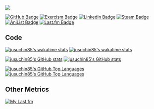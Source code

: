 <picture>
  <source media="(prefers-color-scheme: dark)" srcset="https://readme-typing-svg.demolab.com?font=Alkatra&duration=2000&pause=1000&multiline=true&width=435&height=200&lines=%F0%9F%91%8B+Hi!+I'm+Justin!;%F0%9F%A7%91%E2%80%8D%F0%9F%92%BB+Supporting+our+customers+%40Github;%F0%9F%93%8C+I'm+based+in+Australia;%F0%9F%A7%A0+I'm+learning+Python+%2B+Ruby;%F0%9F%98%8D+Anime%2Fmanga%2Flight+novel+lover.;%F0%9F%8F%8E%EF%B8%8F+McLaren+F1;%E2%9A%BD%EF%B8%8F+Manchester+United&color=FFFFFF" />
  <img src="https://readme-typing-svg.demolab.com?font=Alkatra&duration=2000&pause=1000&multiline=true&width=435&height=200&lines=%F0%9F%91%8B+Hi!+I'm+Justin!;%F0%9F%A7%91%E2%80%8D%F0%9F%92%BB+Supporting+our+customers+%40Github;%F0%9F%93%8C+I'm+based+in+Australia;%F0%9F%A7%A0+I'm+learning+Python+%2B+Ruby;%F0%9F%98%8D+Anime%2Fmanga%2Flight+novel+lover.;%F0%9F%8F%8E%EF%B8%8F+McLaren+F1;%E2%9A%BD%EF%B8%8F+Manchester+United&color=000000" />
</picture>

[![GitHub Badge](https://img.shields.io/badge/GitHub-181717?logo=github&logoColor=fff&style=flat-square)](https://www.github.com/jusuchin85) [![Exercism Badge](https://img.shields.io/badge/Exercism-009CAB?logo=exercism&logoColor=fff&style=flat-square)](https://exercism.org/profiles/jusuchin85) [![LinkedIn Badge](https://img.shields.io/badge/LinkedIn-0A66C2?logo=linkedin&logoColor=fff&style=flat-square)](https://www.linkedin.com/in/jusuchin85) [![Steam Badge](https://img.shields.io/badge/Steam-000?logo=steam&logoColor=fff&style=flat-square)](https://steamcommunity.com/id/jusuchin85) [![AniList Badge](https://img.shields.io/badge/AniList-02A9FF?logo=anilist&logoColor=fff&style=flat-square)](https://anilist.co/user/jusuchin85) [![Last.fm Badge](https://img.shields.io/badge/Last.fm-D51007?logo=lastdotfm&logoColor=fff&style=flat-square)](https://www.last.fm/user/jusuchin85)

## Code

[![jusuchin85's wakatime stats](https://github-readme-stats-red-gamma-20.vercel.app/api/wakatime?username=jusuchin85&theme=dark#gh-dark-mode-only)](https://github.com/jusuchin85#gh-dark-mode-only)
[![jusuchin85's wakatime stats](https://github-readme-stats-red-gamma-20.vercel.app/api/wakatime?username=jusuchin85&theme=default#gh-light-mode-only)](https://github.com/jusuchin85#gh-light-mode-only)

[![jusuchin85's GitHub stats](https://github-readme-stats-red-gamma-20.vercel.app/api?username=jusuchin85&rank_icon=github&show_icons=true&theme=dark#gh-dark-mode-only)](http://www.github.com/jusuchin85#gh-dark-mode-only)
[![jusuchin85's GitHub stats](https://github-readme-stats-red-gamma-20.vercel.app/api?username=jusuchin85&rank_icon=github&show_icons=true&theme=default#gh-light-mode-only)](http://www.github.com/jusuchin85#gh-light-mode-only)

[![jusuchin85's GitHub Top Languages](https://github-readme-stats-red-gamma-20.vercel.app/api/top-langs/?username=jusuchin85&custom_title=Top%20%Languages&langs_count=10&theme=dark#gh-dark-mode-only)](https://github.com/jusuchin85#gh-dark-mode-only)
[![jusuchin85's GitHub Top Languages](https://github-readme-stats-red-gamma-20.vercel.app/api/top-langs/?username=jusuchin85&custom_title=Top%20%Languages&langs_count=10theme=default#gh-light-mode-only)](https://github.com/jusuchin85#gh-light-mode-only)

## Other Metrics

[![My Last.fm](https://lastfm-recently-played.vercel.app/api?user=jusuchin85&count=10&width=600&loved=true&loved_style=3)](https://www.last.fm/user/jusuchin85)
